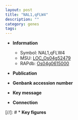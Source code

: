 ```yaml
---
layout: post
title: "NAL1,qFLW4"
description: ""
category: genes
tags: 
---
```


* **Information**  
    + Symbol: NAL1,qFLW4  
    + MSU: [LOC_Os04g52479](http://rice.uga.edu/cgi-bin/ORF_infopage.cgi?orf=LOC_Os04g52479)  
    + RAPdb: [Os04g0615000](http://rapdb.dna.affrc.go.jp/viewer/gbrowse_details/irgsp1?name=Os04g0615000)  

* **Publication**  

* **Genbank accession number**  

* **Key message**  

* **Connection**  

[//]: # * **Key figures**  


